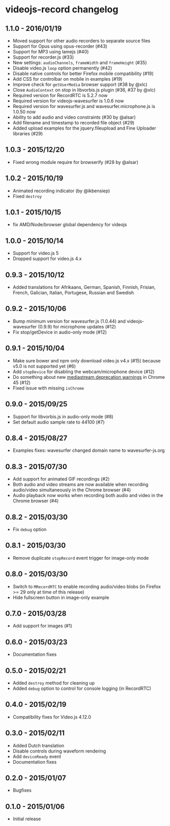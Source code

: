 videojs-record changelog
========================

1.1.0 - 2016/01/19
------------------

- Moved support for other audio recorders to separate source files
- Support for Opus using opus-recorder (#43)
- Support for MP3 using lamejs (#40)
- Support for recorder.js (#33)
- New settings: `audioChannels`, `frameWidth` and `frameHeight` (#35)
- Disable video.js `loop` option permanently (#42)
- Disable native controls for better Firefox mobile compatibility (#19)
- Add CSS for controlbar on mobile in examples (#19)
- Improve check for `getUserMedia` browser support (#38 by @xlc)
- Close `AudioContext` on stop in libvorbis.js plugin (#36, #37 by @xlc)
- Required version for RecordRTC is 5.2.7 now
- Required version for videojs-wavesurfer is 1.0.6 now
- Required version for wavesurfer.js and wavesurfer.microphone.js is 1.0.50 now
- Ability to add audio and video constraints (#30 by @alsar)
- Add filename and timestamp to recorded file object (#29)
- Added upload examples for the jquery.fileupload and Fine Uploader libraries (#29)


1.0.3 - 2015/12/20
------------------

- Fixed wrong module require for browserify (#28 by @alsar)


1.0.2 - 2015/10/19
------------------

- Animated recording indicator (by @ikbensiep)
- Fixed `destroy`


1.0.1 - 2015/10/15
------------------

- fix AMD/Node/browser global dependency for videojs


1.0.0 - 2015/10/14
------------------

- Support for video.js 5
- Dropped support for video.js 4.x


0.9.3 - 2015/10/12
------------------

- Added translations for Afrikaans, German, Spanish, Finnish, Frisian, French, Galician, Italian, Portugese, Russian and Swedish


0.9.2 - 2015/10/06
------------------

- Bump minimum version for wavesurfer.js (1.0.44) and videojs-wavesurfer (0.9.9) for microphone updates (#12)
- Fix stop/getDevice in audio-only mode (#12)


0.9.1 - 2015/10/04
------------------

- Make sure bower and npm only download video.js v4.x (#15) because v5.0 is not supported yet (#6)
- Add `stopDevice` for disabling the webcam/microphone device (#12)
- Do something about new [mediastream deprecation warnings](https://developers.google.com/web/updates/2015/07/mediastream-deprecations) in Chrome 45 (#12)
- Fixed issue with missing `isChrome`


0.9.0 - 2015/09/25
------------------

- Support for libvorbis.js in audio-only mode (#8)
- Set default audio sample rate to 44100 (#7)


0.8.4 - 2015/08/27
------------------

- Examples fixes: wavesurfer changed domain name to wavesurfer-js.org


0.8.3 - 2015/07/30
------------------

- Add support for animated GIF recordings (#2)
- Both audio and video streams are now available when recording audio/video simultaneously in the Chrome browser (#4)
- Audio playback now works when recording both audio and video in the Chrome browser (#4)


0.8.2 - 2015/03/30
------------------

- Fix `debug` option


0.8.1 - 2015/03/30
------------------

- Remove duplicate `stopRecord` event trigger for image-only mode


0.8.0 - 2015/03/30
------------------

- Switch to `MRecordRTC` to enable recording audio/video blobs (in Firefox >= 29 only at time of this release)
- Hide fullscreen button in image-only example


0.7.0 - 2015/03/28
------------------

- Add support for images (#1)


0.6.0 - 2015/03/23
------------------

- Documentation fixes


0.5.0 - 2015/02/21
------------------

- Added `destroy` method for cleaning up
- Added `debug` option to control for console logging (in RecordRTC)


0.4.0 - 2015/02/19
------------------

- Compatibility fixes for Video.js 4.12.0


0.3.0 - 2015/02/11
------------------

- Added Dutch translation
- Disable controls during waveform rendering
- Add `deviceReady` event
- Documentation fixes


0.2.0 - 2015/01/07
------------------

- Bugfixes


0.1.0 - 2015/01/06
------------------

- Initial release